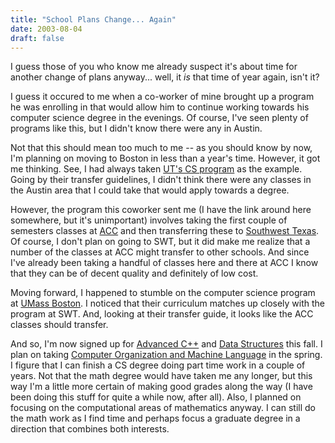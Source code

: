 ```yaml
---
title: "School Plans Change... Again"
date: 2003-08-04
draft: false
---
```

I guess those of you who know me already suspect it's about time for another change of plans anyway... well, it _is_ that time of year again, isn't it? 

I guess it occured to me when a co-worker of mine brought up a program he was enrolling in that would allow him to continue working towards his computer science degree in the evenings. Of course, I've seen plenty of programs like this, but I didn't know there were any in Austin.

Not that this should mean too much to me -- as you should know by now, I'm planning on moving to Boston in less than a year's time. However, it got me thinking. See, I had always taken [UT's CS program](https://www.cs.utexas.edu/) as the example. Going by their transfer guidelines, I didn't think there were any classes in the Austin area that I could take that would apply towards a degree.

However, the program this coworker sent me (I have the link around here somewhere, but it's unimportant) involves taking the first couple of semesters classes at [ACC](https://www.austincc.edu/) and then transferring these to [Southwest Texas](https://www.txstate.edu/). Of course, I don't plan on going to SWT, but it did make me realize that a number of the classes at ACC might transfer to other schools. And since I've already been taking a handful of classes here and there at ACC I know that they can be of decent quality and definitely of low cost.

Moving forward, I happened to stumble on the computer science program at [UMass Boston](https://www.umb.edu/). I noticed that their curriculum matches up closely with the program at SWT. And, looking at their transfer guide, it looks like the ACC classes should transfer. 

And so, I'm now signed up for [Advanced C++](https://web.archive.org/web/20030805211132/http://www3.austincc.edu/catalog/desccois.htm#itse2431) and [Data Structures](https://web.archive.org/web/20030805211132/http://www3.austincc.edu/catalog/desccosc.htm#cosc2415) this fall. I plan on taking [Computer Organization and Machine Language](https://web.archive.org/web/20030805211132/http://www3.austincc.edu/catalog/desccosc.htm#cosc2425) in the spring. I figure that I can finish a CS degree doing part time work in a couple of years. Not that the math degree would have taken me any longer, but this way I'm a little more certain of making good grades along the way (I have been doing this stuff for quite a while now, after all). Also, I planned on focusing on the computational areas of mathematics anyway. I can still do the math work as I find time and perhaps focus a graduate degree in a direction that combines both interests.
